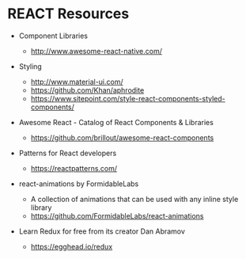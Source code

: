 # REACT Resources

* Component Libraries
	* http://www.awesome-react-native.com/

* Styling
	* http://www.material-ui.com/
	* https://github.com/Khan/aphrodite
	* https://www.sitepoint.com/style-react-components-styled-components/

* Awesome React - Catalog of React Components & Libraries 
  * https://github.com/brillout/awesome-react-components

* Patterns for React developers
  * https://reactpatterns.com/

* react-animations by FormidableLabs
  * A collection of animations that can be used with any inline style library
  * https://github.com/FormidableLabs/react-animations

* Learn Redux for free from its creator Dan Abramov
  * https://egghead.io/redux

